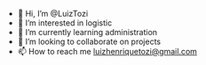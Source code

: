 - 👋 Hi, I’m @LuizTozi
- 👀 I’m interested in logistic
- 🌱 I’m currently learning administration
- 💞️ I’m looking to collaborate on projects
- 📫 How to reach me luizhenriquetozi@gmail.com

<!---
LuizTozi/LuizTozi is a ✨ special ✨ repository because its `README.md` (this file) appears on your GitHub profile.
You can click the Preview link to take a look at your changes.
--->
